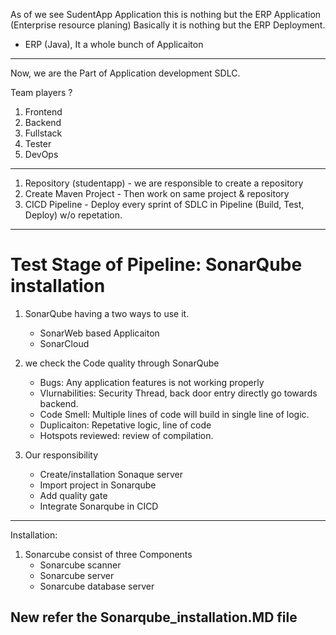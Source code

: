 As of we see SudentApp Application this is nothing but the ERP Application (Enterprise resource planing)
Basically it is nothing but the ERP Deployment.

 - ERP (Java), It a whole bunch of Applicaiton
 ------------------------------------------------------------------------------------------------------

 Now, we are the Part of Application development SDLC.

Team players ?
1. Frontend
2. Backend
3. Fullstack
4. Tester
5. DevOps

------------------------------------------------------------------------------------------------------
 1. Repository (studentapp) - we are responsible to create a repository
 2. Create Maven Project - Then work on same project & repository
 3. CICD Pipeline - Deploy every sprint of SDLC in Pipeline (Build, Test, Deploy) w/o repetation.

 ------------------------------------------------------------------------------------------------------

Test Stage of Pipeline: SonarQube installation
===============================================

1. SonarQube having a two ways to use it.
    - SonarWeb based Applicaiton
    - SonarCloud

2. we check the Code quality through SonarQube
    - Bugs: Any application features is not working properly
    - Vlurnabilities: Security Thread, back door entry directly go towards backend.
    - Code Smell: Multiple lines of code will build in single line of logic.
    - Duplicaiton: Repetative logic, line of code
    - Hotspots reviewed: review of compilation.

3. Our responsibility
    - Create/installation Sonaque server
    - Import project in Sonarqube
    - Add quality gate
    - Integrate Sonarqube in CICD

-------------------------------------------------------------------------------------------------------

Installation:

1. Sonarcube consist of three Components
    - Sonarcube scanner
    - Sonarcube server
    - Sonarcube database server

## New refer the Sonarqube_installation.MD file






